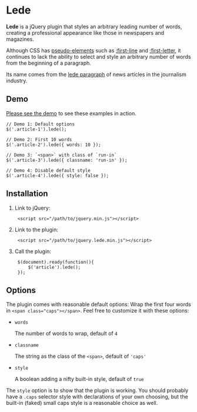 # Lede

**Lede** is a jQuery plugin that styles an arbitrary leading number of words, creating a professional appearance like those in newspapers and magazines.

Although CSS has [pseudo-elements](http://www.w3.org/TR/CSS2/selector.html#pseudo-element-selectors) such as [:first-line](http://www.w3.org/TR/CSS2/selector.html#first-line-pseudo) and [:first-letter](http://www.w3.org/TR/CSS2/selector.html#first-letter), it continues to lack the ability to select and style an arbitrary number of words from the beginning of a paragraph.

Its name comes from the [lede paragraph](http://en.wikipedia.org/wiki/Lead_paragraph) of news articles in the journalism industry.

## Demo

[Please see the demo](http://richardcornish.github.io/jquery-lede/) to see these examples in action.

    // Demo 1: Default options
    $('.article-1').lede();

    // Demo 2: First 10 words
    $('.article-2').lede({ words: 10 });

    // Demo 3: `<span>` with class of `run-in`
    $('.article-3').lede({ classname: 'run-in' });

    // Demo 4: Disable default style
    $('.article-4').lede({ style: false });

## Installation

1. Link to jQuery:

        <script src="/path/to/jquery.min.js"></script>

2. Link to the plugin:

        <script src="/path/to/jquery.lede.min.js"></script>

3. Call the plugin:

        $(document).ready(function(){
            $('article').lede();
        });

## Options

The plugin comes with reasonable default options: Wrap the first four words in `<span class="caps"></span>`. Feel free to customize it with these options:

- `words`

    The number of words to wrap, default of `4`

- `classname`

    The string as the class of the `<span>`, default of `'caps'`

- `style`

    A boolean adding a nifty built-in style, default of `true`

The `style` option is to show that the plugin is working. You should probably have a `.caps` selector style with declarations of your own choosing, but the built-in (faked) small caps style is a reasonable choice as well.